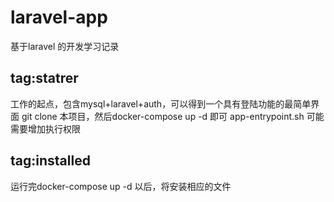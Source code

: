 # laravel-app
基于laravel 的开发学习记录

## tag:statrer
工作的起点，包含mysql+laravel+auth，可以得到一个具有登陆功能的最简单界面
git clone 本项目，然后docker-compose up -d 即可
app-entrypoint.sh 可能需要增加执行权限

## tag:installed
运行完docker-compose up -d 以后，将安装相应的文件